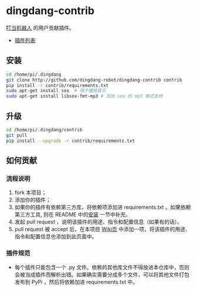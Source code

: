 # dingdang-contrib

[叮当机器人](http://github.com/wzpan/dingdang) 的用户贡献插件。

* [插件列表](https://github.com/dingdang-robot/dingdang-contrib/wiki)

## 安装

``` sh
cd /home/pi/.dingdang
git clone http://github.com/dingdang-robot/dingdang-contrib contrib
pip install -r contrib/requirements.txt
sudo apt-get install sox  # 用于播放音乐
sudo apt-get install libsox-fmt-mp3 # 添加 sox 的 mp3 格式支持
```

## 升级

``` sh
cd /home/pi/.dingdang/contrib
git pull
pip install --upgrade -r contrib/requirements.txt
```

## 如何贡献

### 流程说明

1. fork 本项目；
2. 添加你的插件；
3. 如果你的插件有依赖第三方库，将依赖项添加进 requirements.txt 。如果依赖第三方工具, 则在 README 中的[安装](#安装) 一节中补充。
4. 发起 pull request ，说明该插件的用途、指令和配置信息（如果有的话）。
5. pull request 被 accept 后，在本项目 [Wiki页](https://github.com/dingdang-robot/dingdang-contrib/wiki/neteasemusic) 中添加一项，将该插件的用途、指令和配置信息也添加到此页面中。

### 插件规范

* 每个插件只能包含一个 .py 文件。依赖的其他库文件不得放进本仓库中，否则会被当成插件而解析出错。如果确实需要分成多个文件，可以将其他文件打包发布到 PyPi ，然后将依赖加进 requirements.txt 中。
